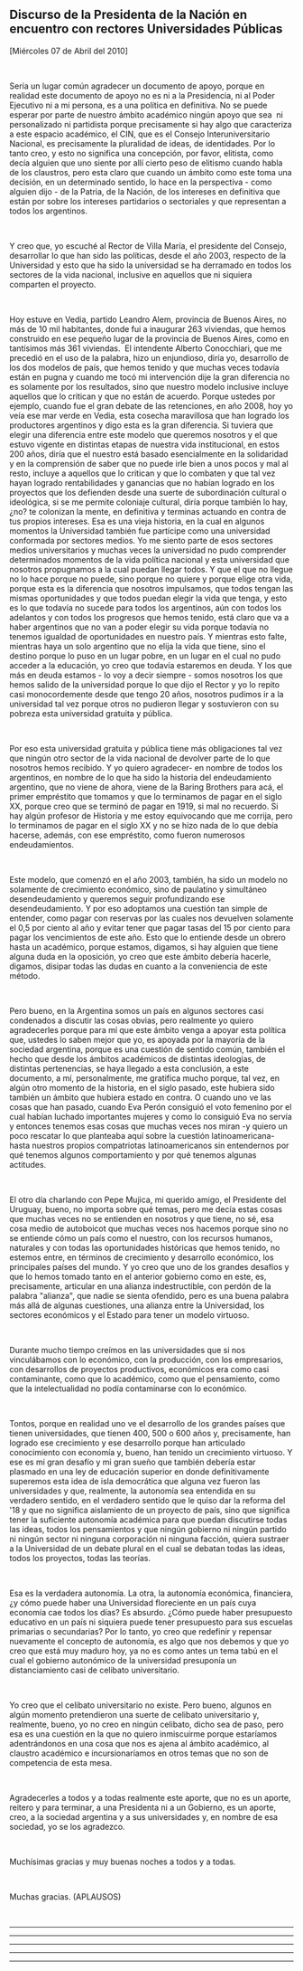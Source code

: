 Discurso de la Presidenta de la Nación en encuentro con rectores Universidades Públicas
---------------------------------------------------------------------------------------

[Miércoles 07 de Abril del 2010]

 

Sería un lugar común agradecer un documento de apoyo, porque en realidad
este documento de apoyo no es ni a la Presidencia, ni al Poder Ejecutivo
ni a mi persona, es a una política en definitiva. No se puede esperar
por parte de nuestro ámbito académico ningún apoyo que sea  ni
personalizado ni partidista porque precisamente si hay algo que
caracteriza a este espacio académico, el CIN, que es el Consejo
Interuniversitario Nacional, es precisamente la pluralidad de ideas, de
identidades. Por lo tanto creo, y esto no significa una concepción, por
favor, elitista, como decía alguien que uno siente por allí cierto peso
de elitismo cuando habla de los claustros, pero esta claro que cuando un
ámbito como este toma una decisión, en un determinado sentido, lo hace
en la perspectiva - como alguien dijo - de la Patria, de la Nación, de
los intereses en definitiva que están por sobre los intereses
partidarios o sectoriales y que representan a todos los argentinos.

 

Y creo que, yo escuché al Rector de Villa María, el presidente del
Consejo, desarrollar lo que han sido las políticas, desde el año 2003,
respecto de la Universidad y esto que ha sido la universidad se ha
derramado en todos los sectores de la vida nacional, inclusive en
aquellos que ni siquiera comparten el proyecto.

 

Hoy estuve en Vedia, partido Leandro Alem, provincia de Buenos Aires, no
más de 10 mil habitantes, donde fui a inaugurar 263 viviendas, que hemos
construido en ese pequeño lugar de la provincia de Buenos Aires, como en
tantísimos más 361 viviendas.  El intendente Alberto Conocchiari, que me
precedió en el uso de la palabra, hizo un enjundioso, diría yo,
desarrollo de los dos modelos de país, que hemos tenido y que muchas
veces todavía están en pugna y cuando me tocó mi intervención dije la
gran diferencia no es solamente por los resultados, sino que nuestro
modelo inclusive incluye aquellos que lo critican y que no están de
acuerdo. Porque ustedes por ejemplo, cuando fue el gran debate de las
retenciones, en año 2008, hoy yo veía ese mar verde en Vedia, esta
cosecha maravillosa que han logrado los productores argentinos y digo
esta es la gran diferencia. Si tuviera que elegir una diferencia entre
este modelo que queremos nosotros y el que estuvo vigente en distintas
etapas de nuestra vida institucional, en estos 200 años, diría que el
nuestro está basado esencialmente en la solidaridad y en la comprensión
de saber que no puede irle bien a unos pocos y mal al resto, incluye a
aquellos que lo critican y que lo combaten y que tal vez hayan logrado
rentabilidades y ganancias que no habían logrado en los proyectos que
los defienden desde una suerte de subordinación cultural o ideológica,
si se me permite coloniaje cultural, diría porque también lo hay, ¿no?
te colonizan la mente, en definitiva y terminas actuando en contra de
tus propios intereses. Esa es una vieja historia, en la cual en algunos
momentos la Universidad también fue partícipe como una universidad
conformada por sectores medios. Yo me siento parte de esos sectores
medios universitarios y muchas veces la universidad no pudo comprender
determinados momentos de la vida política nacional y esta universidad
que nosotros propugnamos a la cual puedan llegar todos. Y que el que no
llegue no lo hace porque no puede, sino porque no quiere y porque elige
otra vida, porque esta es la diferencia que nosotros impulsamos, que
todos tengan las mismas oportunidades y que todos puedan elegir la vida
que tenga, y esto es lo que todavía no sucede para todos los argentinos,
aún con todos los adelantos y con todos los progresos que hemos tenido,
está claro que va a haber argentinos que no van a poder elegir su vida
porque todavía no tenemos igualdad de oportunidades en nuestro país. Y
mientras esto falte, mientras haya un solo argentino que no elija la
vida que tiene, sino el destino porque lo puso en un lugar pobre, en un
lugar en el cual no pudo acceder a la educación, yo creo que todavía
estaremos en deuda. Y los que más en deuda estamos - lo voy a decir
siempre - somos nosotros los que hemos salido de la universidad porque
lo que dijo el Rector y yo lo repito casi monocordemente desde que tengo
20 años, nosotros pudimos ir a la universidad tal vez porque otros no
pudieron llegar y sostuvieron con su pobreza esta universidad gratuita y
pública.

 

Por eso esta universidad gratuita y pública tiene más obligaciones tal
vez que ningún otro sector de la vida nacional de devolver parte de lo
que nosotros hemos recibido. Y yo quiero agradecer- en nombre de todos
los argentinos, en nombre de lo que ha sido la historia del
endeudamiento argentino, que no viene de ahora, viene de la Baring
Brothers para acá, el primer empréstito que tomamos y que lo terminamos
de pagar en el siglo XX, porque creo que se terminó de pagar en 1919, si
mal no recuerdo. Si hay algún profesor de Historia y me estoy
equivocando que me corrija, pero lo terminamos de pagar en el siglo XX y
no se hizo nada de lo que debía hacerse, además, con ese empréstito,
como fueron numerosos endeudamientos.

 

Este modelo, que comenzó en el año 2003, también, ha sido un modelo no
solamente de crecimiento económico, sino de paulatino y simultáneo
desendeudamiento y queremos seguir profundizando ese desendeudamiento. Y
por eso adoptamos una cuestión tan simple de entender, como pagar con
reservas por las cuales nos devuelven solamente el 0,5 por ciento al año
y evitar tener que pagar tasas del 15 por ciento para pagar los
vencimientos de este año. Esto que lo entiende desde un obrero hasta un
académico, porque estamos, digamos, si hay alguien que tiene alguna duda
en la oposición, yo creo que este ámbito debería hacerle, digamos,
disipar todas las dudas en cuanto a la conveniencia de este método.

 

Pero bueno, en la Argentina somos un país en algunos sectores casi
condenados a discutir las cosas obvias, pero realmente yo quiero
agradecerles porque para mí que este ámbito venga a apoyar esta política
que, ustedes lo saben mejor que yo, es apoyada por la mayoría de la
sociedad argentina, porque es una cuestión de sentido común, también el
hecho que desde los ámbitos académicos de distintas ideologías, de
distintas pertenencias, se haya llegado a esta conclusión, a este
documento, a mí, personalmente, me gratifica mucho porque, tal vez, en
algún otro momento de la historia, en el siglo pasado, este hubiera sido
también un ámbito que hubiera estado en contra. O cuando uno ve las
cosas que han pasado, cuando Eva Perón consiguió el voto femenino por el
cual habían luchado importantes mujeres y como lo consiguió Eva no
servía y entonces tenemos esas cosas que muchas veces nos miran -y
quiero un poco rescatar lo que planteaba aquí sobre la cuestión
latinoamericana- hasta nuestros propios compatriotas latinoamericanos
sin entendernos por qué tenemos algunos comportamiento y por qué tenemos
algunas actitudes.

 

El otro día charlando con Pepe Mujica, mi querido amigo, el Presidente
del Uruguay, bueno, no importa sobre qué temas, pero me decía estas
cosas que muchas veces no se entienden en nosotros y que tiene, no sé,
esa cosa medio de autoboicot que muchas veces nos hacemos porque sino no
se entiende cómo un país como el nuestro, con los recursos humanos,
naturales y con todas las oportunidades históricas que hemos tenido, no
estemos entre, en términos de crecimiento y desarrollo económico, los
principales países del mundo. Y yo creo que uno de los grandes desafíos
y que lo hemos tomado tanto en el anterior gobierno como en este, es,
precisamente, articular en una alianza indestructible, con perdón de la
palabra "alianza", que nadie se sienta ofendido, pero es una buena
palabra más allá de algunas cuestiones, una alianza entre la
Universidad, los sectores económicos y el Estado para tener un modelo
virtuoso.

 

Durante mucho tiempo creímos en las universidades que si nos
vinculábamos con lo económico, con la producción, con los empresarios,
con desarrollos de proyectos productivos, económicos era como casi
contaminante, como que lo académico, como que el pensamiento, como que
la intelectualidad no podía contaminarse con lo económico.

 

Tontos, porque en realidad uno ve el desarrollo de los grandes países
que tienen universidades, que tienen 400, 500 o 600 años y,
precisamente, han logrado ese crecimiento y ese desarrollo porque han
articulado conocimiento con economía y, bueno, han tenido un crecimiento
virtuoso. Y ese es mi gran desafío y mi gran sueño que también debería
estar plasmado en una ley de educación superior en donde definitivamente
superemos esta idea de isla democrática que alguna vez fueron las
universidades y que, realmente, la autonomía sea entendida en su
verdadero sentido, en el verdadero sentido que le quiso dar la reforma
del '18 y que no significa aislamiento de un proyecto de país, sino que
significa tener la suficiente autonomía académica para que puedan
discutirse todas las ideas, todos los pensamientos y que ningún gobierno
ni ningún partido ni ningún sector ni ninguna corporación ni ninguna
facción, quiera sustraer a la Universidad de un debate plural en el cual
se debatan todas las ideas, todos los proyectos, todas las teorías.

 

Esa es la verdadera autonomía. La otra, la autonomía económica,
financiera, ¿y cómo puede haber una Universidad floreciente en un país
cuya economía cae todos los días? Es absurdo. ¿Cómo puede haber
presupuesto educativo en un país ni siquiera puede tener presupuesto
para sus escuelas primarias o secundarias? Por lo tanto, yo creo que
redefinir y repensar nuevamente el concepto de autonomía, es algo que
nos debemos y que yo creo que está muy maduro hoy, ya no es como antes
un tema tabú en el cual el gobierno autonómico de la universidad
presuponía un distanciamiento casi de celibato universitario.

 

Yo creo que el celibato universitario no existe. Pero bueno, algunos en
algún momento pretendieron una suerte de celibato universitario y,
realmente, bueno, yo no creo en ningún celibato, dicho sea de paso, pero
esa es una cuestión en la que no quiero inmiscuirme porque estaríamos
adentrándonos en una cosa que nos es ajena al ámbito académico, al
claustro académico e incursionaríamos en otros temas que no son de
competencia de esta mesa.

 

Agradecerles a todos y a todas realmente este aporte, que no es un
aporte, reitero y para terminar, a una Presidenta ni a un Gobierno, es
un aporte, creo, a la sociedad argentina y a sus universidades y, en
nombre de esa sociedad, yo se los agradezco.

 

Muchísimas gracias y muy buenas noches a todos y a todas.

 

Muchas gracias. (APLAUSOS)   

           

****

****

****

****

****

 
